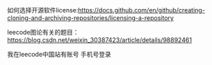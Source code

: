 
如何选择开源软件license:https://docs.github.com/en/github/creating-cloning-and-archiving-repositories/licensing-a-repository



leecode图论有关的题目：
https://blog.csdn.net/weixin_30387423/article/details/98892461

我在leecode中国站有账号 手机号登录

